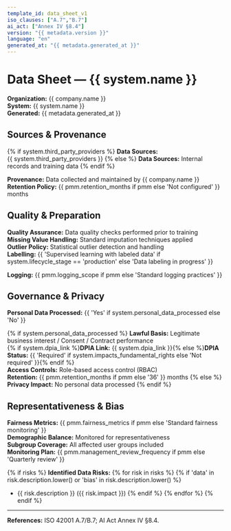 ```yaml
---
template_id: data_sheet_v1
iso_clauses: ["A.7","B.7"]
ai_act: ["Annex IV §8.4"]
version: "{{ metadata.version }}"
language: "en"
generated_at: "{{ metadata.generated_at }}"
---
```


# Data Sheet — {{ system.name }}

**Organization:** {{ company.name }}  
**System:** {{ system.name }}  
**Generated:** {{ metadata.generated_at }}

## Sources & Provenance

{% if system.third_party_providers %}
**Data Sources:**  
{{ system.third_party_providers }}
{% else %}
**Data Sources:** Internal records and training data
{% endif %}

**Provenance:** Data collected and maintained by {{ company.name }}  
**Retention Policy:** {{ pmm.retention_months if pmm else 'Not configured' }} months

## Quality & Preparation

**Quality Assurance:** Data quality checks performed prior to training  
**Missing Value Handling:** Standard imputation techniques applied  
**Outlier Policy:** Statistical outlier detection and handling  
**Labelling:** {{ 'Supervised learning with labeled data' if system.lifecycle_stage == 'production' else 'Data labeling in progress' }}

**Logging:** {{ pmm.logging_scope if pmm else 'Standard logging practices' }}

## Governance & Privacy

**Personal Data Processed:** {{ 'Yes' if system.personal_data_processed else 'No' }}

{% if system.personal_data_processed %}
**Lawful Basis:** Legitimate business interest / Consent / Contract performance  
{% if system.dpia_link %}**DPIA Link:** {{ system.dpia_link }}{% else %}**DPIA Status:** {{ 'Required' if system.impacts_fundamental_rights else 'Not required' }}{% endif %}  
**Access Controls:** Role-based access control (RBAC)  
**Retention:** {{ pmm.retention_months if pmm else '36' }} months
{% else %}
**Privacy Impact:** No personal data processed
{% endif %}

## Representativeness & Bias

**Fairness Metrics:** {{ pmm.fairness_metrics if pmm else 'Standard fairness monitoring' }}  
**Demographic Balance:** Monitored for representativeness  
**Subgroup Coverage:** All affected user groups included  
**Monitoring Plan:** {{ pmm.management_review_frequency if pmm else 'Quarterly review' }}

{% if risks %}
**Identified Data Risks:**
{% for risk in risks %}
{% if 'data' in risk.description.lower() or 'bias' in risk.description.lower() %}
- {{ risk.description }} ({{ risk.impact }})
{% endif %}
{% endfor %}
{% endif %}

---

**References:** ISO 42001 A.7/B.7; AI Act Annex IV §8.4.
